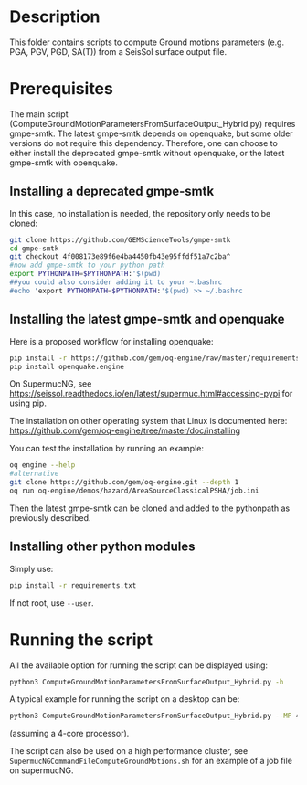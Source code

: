   
# Description

This folder contains scripts to compute Ground motions parameters
(e.g. PGA, PGV, PGD, SA(T)) from a SeisSol surface output file.

# Prerequisites

The main script (ComputeGroundMotionParametersFromSurfaceOutput_Hybrid.py)
requires gmpe-smtk. The latest gmpe-smtk depends on openquake, but some older
versions do not require this dependency. Therefore, one can choose to either
install the deprecated gmpe-smtk without openquake, or the latest gmpe-smtk with
openquake.

## Installing a deprecated gmpe-smtk

In this case, no installation is needed, the repository only needs to be cloned:

```bash
git clone https://github.com/GEMScienceTools/gmpe-smtk
cd gmpe-smtk
git checkout 4f008173e89f6e4ba4450fb43e95ffdf51a7c2ba^
#now add gmpe-smtk to your python path
export PYTHONPATH=$PYTHONPATH:'$(pwd)
##you could also consider adding it to your ~.bashrc
#echo 'export PYTHONPATH=$PYTHONPATH:'$(pwd) >> ~/.bashrc

```

## Installing the latest gmpe-smtk and openquake

Here is a proposed workflow for installing openquake:

<!-- markdownlint-disable MD013 -->
```bash
pip install -r https://github.com/gem/oq-engine/raw/master/requirements-py311-linux64.txt openquake.engine
pip install openquake.engine
```
<!-- markdownlint-enable MD013 -->

On SupermucNG, see <https://seissol.readthedocs.io/en/latest/supermuc.html#accessing-pypi>
for using pip.

The installation on other operating system that Linux is documented here:
<https://github.com/gem/oq-engine/tree/master/doc/installing>

You can test the installation by running an example:

```bash
oq engine --help
#alternative
git clone https://github.com/gem/oq-engine.git --depth 1
oq run oq-engine/demos/hazard/AreaSourceClassicalPSHA/job.ini
```

Then the latest gmpe-smtk can be cloned and added to the pythonpath as previously
described.

## Installing other python modules

Simply use:

```bash
pip install -r requirements.txt
```

If not root, use ``--user``.

# Running the script

All the available option for running the script can be displayed using:

```bash
python3 ComputeGroundMotionParametersFromSurfaceOutput_Hybrid.py -h
```

A typical example for running the script on a desktop can be:

<!-- markdownlint-disable MD013 -->
```bash
python3 ComputeGroundMotionParametersFromSurfaceOutput_Hybrid.py --MP 4 prefix-surface.xdmf --noMPI
```
<!-- markdownlint-enable MD013 -->

(assuming a 4-core processor).

The script can also be used on a high performance cluster, see
`SupermucNGCommandFileComputeGroundMotions.sh` for an example of a job file on supermucNG.
